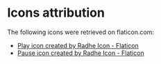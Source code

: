 # Icons attribution

The following icons were retrieved on flaticon.com:

- <a href="https://www.flaticon.com/free-icon/play_9179604" title="play icon">Play icon created by Radhe Icon - Flaticon</a>
- <a href="https://www.flaticon.com/free-icons/pause" title="pause icons">Pause icon created by Radhe Icon - Flaticon</a>
